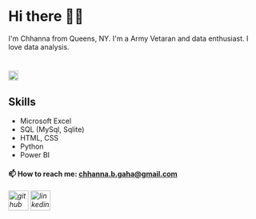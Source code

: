 # Hi there 👋🏻
I'm Chhanna from Queens, NY. I'm a Army Vetaran and data enthusiast. I love data analysis.
#
# <a href="https://drive.google.com/uc?export=view&id=1-Ttm3b99uKhzfy5OxUeidad0X62VoWQT"><img src="https://drive.google.com/uc?export=view&id=1-Ttm3b99uKhzfy5OxUeidad0X62VoWQT" style="width: 20px; height: 20px"/></a>
## Skills
* Microsoft Excel
* SQL (MySql, Sqlite)
* HTML, CSS
* Python
* Power BI


#### 📫 How to reach me: chhanna.b.gaha@gmail.com 


###### [<img src='https://cdn.jsdelivr.net/npm/simple-icons@3.0.1/icons/github.svg' alt='github' height='40'>](https://github.com/cgaha)  [<img src='https://cdn.jsdelivr.net/npm/simple-icons@3.0.1/icons/linkedin.svg' alt='linkedin' height='40'>](https://www.linkedin.com/in/https://www.linkedin.com/in/chhannagaha//)  










